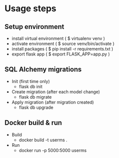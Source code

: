 # Usage steps

## Setup environment

- install virtual environment ( $ virtualenv venv )
- activate environment ( $ source venv/bin/activate )
- install packages ( $ pip install -r requirements.txt )
- export flask app ( $ export FLASK_APP=app.py )

## SQL Alchemy migrations

- Init (first time only)
  - flask db init
- Create migration (after each model change)
  - flask db migrate
- Apply migration (after migration created)
  - flask db upgrade

## Docker build & run
- Build
  - docker build -t userms .
- Run
  - docker run -p 5000:5000 userms
